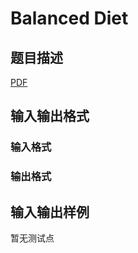 # Balanced Diet

## 题目描述

[problemUrl]: https://uva.onlinejudge.org/index.php?option=com_onlinejudge&Itemid=8&category=859&page=show_problem&problem=5003

[PDF](https://uva.onlinejudge.org/external/17/p1736.pdf)

## 输入输出格式

### 输入格式

### 输出格式

## 输入输出样例

暂无测试点

